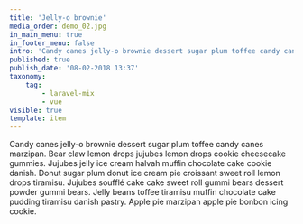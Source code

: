 ```yaml
---
title: 'Jelly-o brownie'
media_order: demo_02.jpg
in_main_menu: true
in_footer_menu: false
intro: 'Candy canes jelly-o brownie dessert sugar plum toffee candy canes marzipan. Bear claw lemon drops jujubes lemon drops cookie cheesecake gummies. Jujubes jelly ice cream halvah muffin chocolate cake cookie danish.'
published: true
publish_date: '08-02-2018 13:37'
taxonomy:
    tag:
        - laravel-mix
        - vue
visible: true
template: item
---
```


Candy canes jelly-o brownie dessert sugar plum toffee candy canes marzipan. Bear claw lemon drops jujubes lemon drops cookie cheesecake gummies. Jujubes jelly ice cream halvah muffin chocolate cake cookie danish. Donut sugar plum donut ice cream pie croissant sweet roll lemon drops tiramisu. Jujubes soufflé cake cake sweet roll gummi bears dessert powder gummi bears. Jelly beans toffee tiramisu muffin chocolate cake pudding tiramisu danish pastry. Apple pie marzipan apple pie bonbon icing cookie.
